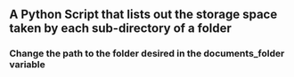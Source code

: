## A Python Script that lists out the storage space taken by each sub-directory of a folder



### Change the path to the folder desired in the documents_folder variable